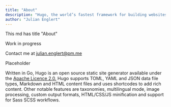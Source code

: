 ```yaml
---
title: "About"
description: "Hugo, the world’s fastest framework for building websites"
author: "Julian Englert"
---
```


This md has title "About"

Work in progress

Contact me at julian.englert@pm.me


Placeholder

Written in Go, Hugo is an open source static site generator available under the [Apache Licence 2.0.](https://github.com/gohugoio/hugo/blob/master/LICENSE) Hugo supports TOML, YAML and JSON data file types, Markdown and HTML content files and uses shortcodes to add rich content. Other notable features are taxonomies, multilingual mode, image processing, custom output formats, HTML/CSS/JS minification and support for Sass SCSS workflows.



